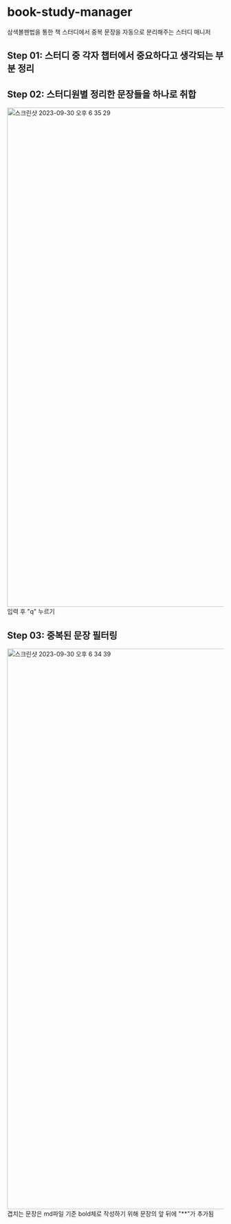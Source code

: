 # book-study-manager
삼색볼펜법을 통한 책 스터디에서 중복 문장을 자동으로 분리해주는 스터디 매니저

## Step 01: 스터디 중 각자 챕터에서 중요하다고 생각되는 부분 정리
## Step 02: 스터디원별 정리한 문장들을 하나로 취합
<img width="1160" alt="스크린샷 2023-09-30 오후 6 35 29" src="https://github.com/Gopistol/book-study-manager/assets/104254012/8f5c1ac7-ae28-4f07-b856-206ac7d18f73">
입력 후 "q" 누르기

## Step 03: 중복된 문장 필터링

<img width="1302" alt="스크린샷 2023-09-30 오후 6 34 39" src="https://github.com/Gopistol/book-study-manager/assets/104254012/bfd31007-b6e0-44ec-82c2-498ca00d8b55">
겹치는 문장은 md파일 기준 bold체로 작성하기 위해 문장의 앞 뒤에 "**"가 추가됨
